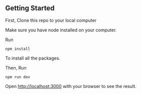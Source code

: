 ## Getting Started

First, Clone this repo to your local computer

Make sure you have node installed on your computer.

Run
```
npm install
```
To install all the packages. 

Then, Run 
```
npm run dev

```
Open [http://localhost:3000](http://localhost:3000) with your browser to see the result.

